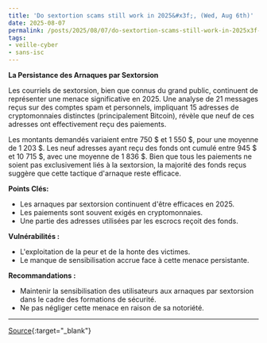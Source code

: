 ```yaml
---
title: 'Do sextortion scams still work in 2025&#x3f;, (Wed, Aug 6th)'
date: 2025-08-07
permalink: /posts/2025/08/07/do-sextortion-scams-still-work-in-2025x3f-wed-aug-6th/
tags:
- veille-cyber
- sans-isc
---
```

**La Persistance des Arnaques par Sextorsion**

Les courriels de sextorsion, bien que connus du grand public, continuent de représenter une menace significative en 2025. Une analyse de 21 messages reçus sur des comptes spam et personnels, impliquant 15 adresses de cryptomonnaies distinctes (principalement Bitcoin), révèle que neuf de ces adresses ont effectivement reçu des paiements.

Les montants demandés variaient entre 750 $ et 1 550 $, pour une moyenne de 1 203 $. Les neuf adresses ayant reçu des fonds ont cumulé entre 945 $ et 10 715 $, avec une moyenne de 1 836 $. Bien que tous les paiements ne soient pas exclusivement liés à la sextorsion, la majorité des fonds reçus suggère que cette tactique d'arnaque reste efficace.

**Points Clés:**

*   Les arnaques par sextorsion continuent d'être efficaces en 2025.
*   Les paiements sont souvent exigés en cryptomonnaies.
*   Une partie des adresses utilisées par les escrocs reçoit des fonds.

**Vulnérabilités :**

*   L'exploitation de la peur et de la honte des victimes.
*   Le manque de sensibilisation accrue face à cette menace persistante.

**Recommandations :**

*   Maintenir la sensibilisation des utilisateurs aux arnaques par sextorsion dans le cadre des formations de sécurité.
*   Ne pas négliger cette menace en raison de sa notoriété.

---
[Source](https://isc.sans.edu/diary/rss/32178){:target="_blank"}
